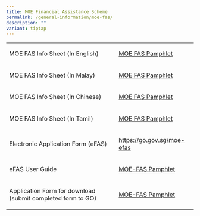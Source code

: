 ```yaml
---
title: MOE Financial Assistance Scheme
permalink: /general-information/moe-fas/
description: ""
variant: tiptap
---
```

<table style="minWidth: 50px">
<colgroup>
<col>
<col>
</colgroup>
<tbody>
<tr>
<td rowspan="1" colspan="1">
<p>MOE FAS Info Sheet (In English)</p>
</td>
<td rowspan="1" colspan="1">
<p><a href="/files/GO PDF/Document_4a_MOE_FAS_pamphlet__EL_.pdf" rel="noopener nofollow" target="_blank">MOE FAS Pamphlet</a>
</p>
</td>
</tr>
<tr>
<td rowspan="1" colspan="1">
<p>MOE FAS Info Sheet (In Malay)</p>
</td>
<td rowspan="1" colspan="1">
<p><a href="/files/GO PDF/Document_4c_MOE_FAS_pamphlet__ML_.pdf" rel="noopener nofollow" target="_blank">MOE FAS Pamphlet</a>
</p>
</td>
</tr>
<tr>
<td rowspan="1" colspan="1">
<p>MOE FAS Info Sheet (In Chinese)</p>
</td>
<td rowspan="1" colspan="1">
<p><a href="/files/GO PDF/Document_4b_MOE_FAS_pamphet__CL_.pdf" rel="noopener nofollow" target="_blank">MOE FAS Pamphlet</a>
</p>
</td>
</tr>
<tr>
<td rowspan="1" colspan="1">
<p>MOE FAS Info Sheet (In Tamil)</p>
</td>
<td rowspan="1" colspan="1">
<p><a href="/files/GO PDF/Document_4d_MOE_FAS_pamphlet__TL_.pdf" rel="noopener nofollow" target="_blank">MOE FAS Pamphlet</a>
</p>
</td>
</tr>
<tr>
<td rowspan="1" colspan="1">
<p>Electronic Application Form (eFAS)</p>
</td>
<td rowspan="1" colspan="1">
<p><a href="https://form.gov.sg/68369b40a990b6224d671c5d" rel="noopener noreferrer nofollow" target="_blank">https://go.gov.sg/moe-efas</a>
</p>
</td>
</tr>
<tr>
<td rowspan="1" colspan="1">
<p>eFAS User Guide</p>
</td>
<td rowspan="1" colspan="1">
<p><a href="/files/GO%20PDF/fas%20user%20guide.pdf" rel="noopener noreferrer nofollow" target="_blank">MOE-FAS Pamphlet</a>
</p>
</td>
</tr>
<tr>
<td rowspan="1" colspan="1">
<p>Application Form for download (submit completed form to GO)</p>
</td>
<td rowspan="1" colspan="1">
<p><a href="/files/GO%20PDF/moe%20fas%20application.pdf" rel="noopener noreferrer nofollow" target="_blank">MOE-FAS Pamphlet</a>
</p>
</td>
</tr>
</tbody>
</table>
<p></p>